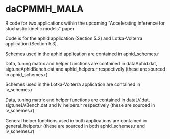 # daCPMMH_MALA

R code for two applications within the upcoming "Accelerating inference for stochastic kinetic models" paper

Code is for the aphid application (Section 5.2) and Lotka-Volterra application (Section 5.3).

Schemes used in the aphid application are contained in aphid_schemes.r

Data, tuning matrix and helper functions are contained in dataAphid.dat, sigtuneAphidBench.dat and aphid_helpers.r respectively (these are sourced in aphid_schemes.r)

Schemes used in the Lotka-Volterra application are contained in lv_schemes.r

Data, tuning matrix and helper functions are contained in dataLV.dat, sigtuneLVBench.dat and lv_helpers.r respectively (these are sourced in lv_schemes.r)

General helper functions used in both applications are contained in general_helpers.r (these are sourced in both aphid_schemes.r and lv_schemes.r)
